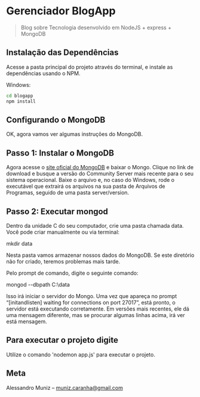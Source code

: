 # Gerenciador BlogApp
> Blog sobre Tecnologia desenvolvido em NodeJS + express + MongoDB

## Instalação das Dependências

Acesse a pasta principal do projeto através do terminal, e instale as dependências usando o NPM.

Windows:
```sh
cd blogapp
npm install

```

## Configurando o MongoDB
OK, agora vamos ver algumas instruções do MongoDB.

## Passo 1: Instalar o MongoDB

Agora acesse o [site oficial do MongoDB](https://www.mongodb.com/try?jmp=nav#community) e baixar o Mongo. Clique no link de download e busque a versão do Community Server mais recente para o seu sistema operacional. Baixe o arquivo e, no caso do Windows, rode o executável que extrairá os arquivos na sua pasta de Arquivos de Programas, seguido de uma pasta server/version.

## Passo 2: Executar mongod

Dentro da unidade C do seu computador, crie uma pasta chamada data. Você pode criar manualmente ou via terminal:

mkdir data

Nesta pasta vamos armazenar nossos dados do MongoDB. Se este diretório não for criado, teremos problemas mais tarde.

Pelo prompt de comando, digite o seguinte comando:

mongod --dbpath C:\data

Isso irá iniciar o servidor do Mongo. Uma vez que apareça no prompt “[initandlisten] waiting for connections on port 27017”, está pronto, o servidor está executando corretamente. Em versões mais recentes, ele dá uma mensagem diferente, mas se procurar algumas linhas acima, irá ver está mensagem.

## Para executar o projeto digite

Utilize o comando 'nodemon app.js' para executar o projeto.

## Meta

Alessandro Muniz – muniz.caranha@gmail.com